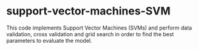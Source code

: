# support-vector-machines-SVM
This code implements Support Vector Machines (SVMs) and perform data validation, cross validation and grid search in order to find the best parameters to evaluate the model.
